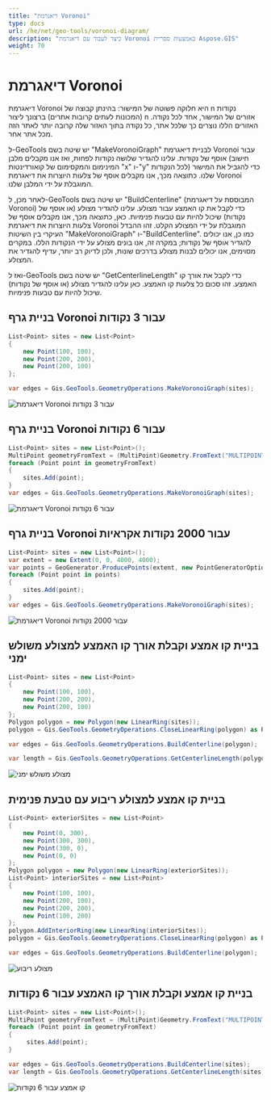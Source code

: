 ```yaml
---
title: "דיאגרמת Voronoi"
type: docs
url: /he/net/geo-tools/voronoi-diagram/
description: "כיצד לעבוד עם דיאגרמת Voronoi באמצעות ספריית Aspose.GIS"
weight: 70
---
```


# דיאגרמת Voronoi

דיאגרמת Voronoi היא חלוקה פשוטה של המישור: בהינתן קבוצה של n נקודות (המכונות לעתים קרובות אתרים) ברצונך ליצור n אזורים של המישור, אחד לכל נקודה. האזורים הללו נוצרים כך שלכל אתר, כל נקודה בתוך האזור שלה קרובה יותר לאתר הזה מכל אתר אחר.

ל-GeoTools יש שיטה בשם "MakeVoronoiGraph" לבניית דיאגרמת Voronoi עבור אוסף של נקודות. עלינו להגדיר שלושה נקודות לפחות, ואז אנו מקבלים מלבן (חישוב המינימום והמקסימום של קואורדינטות "x" ו-"y" לכל הנקודות) כדי להגביל את המישור שלנו. כתוצאה מכך, אנו מקבלים אוסף של צלעות היוצרות את דיאגרמת Voronoi המוגבלת על ידי המלבן שלנו.

לאחר מכן, ל-GeoTools יש שיטה בשם "BuildCenterline" (המבוססת על דיאגרמת Voronoi) כדי לקבל את קו האמצע עבור מצולע. עלינו להגדיר מצולע (או אוסף של נקודות) שיכול להיות עם טבעות פנימיות. כאן, כתוצאה מכך, אנו מקבלים אוסף של צלעות היוצרות את דיאגרמת Voronoi המוגבלת על ידי המצולע הקלט. זהו ההבדל העיקרי בין השיטות "MakeVoronoiGraph" ו-"BuildCenterline". כמו כן, אנו יכולים להגדיר אוסף של נקודות; במקרה זה, אנו בונים מצולע על ידי הנקודות הללו. במקרים מסוימים, אנו יכולים לבנות מצולע בדרכים שונות, ולכן לדיוק רב יותר, עדיף להגדיר את המצולע.

ואז ל-GeoTools יש שיטה בשם "GetCenterlineLength" כדי לקבל את אורך קו האמצע. זהו סכום כל צלעות קו האמצע. כאן עלינו להגדיר מצולע (או אוסף של נקודות) שיכול להיות עם טבעות פנימיות.

## בניית גרף Voronoi עבור 3 נקודות

```csharp
List<Point> sites = new List<Point>
{
    new Point(100, 100),
    new Point(200, 200),
    new Point(200, 100)
};

var edges = Gis.GeoTools.GeometryOperations.MakeVoronoiGraph(sites);
```
![דיאגרמת Voronoi עבור 3 נקודות](rightTriangle.map.png)

## בניית גרף Voronoi עבור 6 נקודות

```csharp
List<Point> sites = new List<Point>();
MultiPoint geometryFromText = (MultiPoint)Geometry.FromText("MULTIPOINT ((320 170), (366 246), (530 230), (530 300), (455 277), (490 160))");
foreach (Point point in geometryFromText)
{
    sites.Add(point);
}
var edges = Gis.GeoTools.GeometryOperations.MakeVoronoiGraph(sites);
```
![דיאגרמת Voronoi עבור 6 נקודות](test3.map.png)

## בניית גרף Voronoi עבור 2000 נקודות אקראיות

```csharp
List<Point> sites = new List<Point>();
var extent = new Extent(0, 0, 4000, 4000);
var points = GeoGenerator.ProducePoints(extent, new PointGeneratorOptions{ Count = 2000, Seed = 1 });
foreach (Point point in points)
{ 
    sites.Add(point);
}
var edges = Gis.GeoTools.GeometryOperations.MakeVoronoiGraph(sites);
```
![דיאגרמת Voronoi עבור 2000 נקודות](test8.map.png)

## בניית קו אמצע וקבלת אורך קו האמצע למצולע משולש ימני

```csharp
List<Point> sites = new List<Point>
{
    new Point(100, 100),
    new Point(200, 200),
    new Point(200, 100)
};
Polygon polygon = new Polygon(new LinearRing(sites));
polygon = Gis.GeoTools.GeometryOperations.CloseLinearRing(polygon) as Polygon;

var edges = Gis.GeoTools.GeometryOperations.BuildCenterline(polygon);

var length = Gis.GeoTools.GeometryOperations.GetCenterlineLength(polygon);
```
![מצולע משולש ימני](rightTriangle_p.map.png)

## בניית קו אמצע למצולע ריבוע עם טבעת פנימית

```csharp
List<Point> exteriorSites = new List<Point>
{
    new Point(0, 300),
    new Point(300, 300),
    new Point(300, 0),
    new Point(0, 0)
};
Polygon polygon = new Polygon(new LinearRing(exteriorSites));
List<Point> interiorSites = new List<Point>
{
    new Point(100, 100),
    new Point(200, 100),
    new Point(200, 200),
    new Point(100, 200)
};
polygon.AddInteriorRing(new LinearRing(interiorSites));
polygon = Gis.GeoTools.GeometryOperations.CloseLinearRing(polygon) as Polygon;

var edges = Gis.GeoTools.GeometryOperations.BuildCenterline(polygon);
```
![מצולע ריבוע](square_p_2.map.png)

## בניית קו אמצע וקבלת אורך קו האמצע עבור 6 נקודות

```csharp
List<Point> sites = new List<Point>();
MultiPoint geometryFromText = (MultiPoint)Geometry.FromText("MULTIPOINT ((320 170), (366 246), (530 230), (530 300), (455 277), (490 160))");
foreach (Point point in geometryFromText)
{
     sites.Add(point);
}

var edges = Gis.GeoTools.GeometryOperations.BuildCenterline(sites);
var length = Gis.GeoTools.GeometryOperations.GetCenterlineLength(sites);
```
![קו אמצע עבור 6 נקודות](test3_c.map.png)
